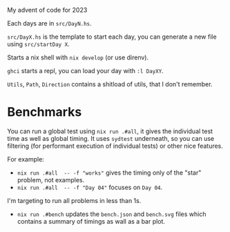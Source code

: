 My advent of code for 2023

Each days are in `src/DayN.hs`.

`src/DayX.hs` is the template to start each day, you can generate a new file using `src/startDay X`.

Starts a nix shell with `nix develop` (or use direnv).

`ghci` starts a repl, you can load your day with `:l DayXY`.

`Utils`, `Path`, `Direction` contains a shitload of utils, that I don't remember.

# Benchmarks

You can run a global test using `nix run .#all`, it gives the individual test time as well as global timing. It uses `sydtest` underneath, so you can use filtering (for performant execution of individual tests) or other nice features.

For example:

- `nix run .#all  -- -f "works"` gives the timing only of the "star"
  problem, not examples.
- `nix run .#all  -- -f "Day 04"` focuses on `Day 04`.

I'm targeting to run all problems in less than 1s.

- `nix run .#bench` updates the `bench.json` and `bench.svg` files which
  contains a summary of timings as wall as a bar plot.
